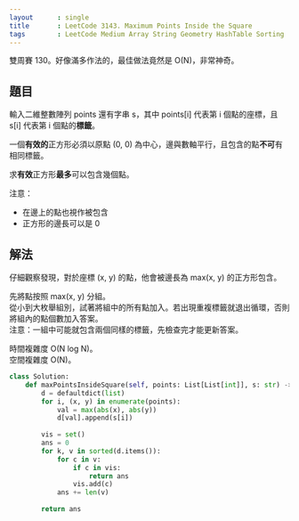 ```yaml
---
layout      : single
title       : LeetCode 3143. Maximum Points Inside the Square
tags        : LeetCode Medium Array String Geometry HashTable Sorting
---
```

雙周賽 130。好像滿多作法的，最佳做法竟然是 O(N)，非常神奇。  

## 題目

輸入二維整數陣列 points 還有字串 s，其中 points[i] 代表第 i 個點的座標，且 s[i] 代表第 i 個點的**標籤**。  

一個**有效的**正方形必須以原點 (0, 0) 為中心，邊與數軸平行，且包含的點**不可**有相同標籤。  

求**有效**正方形**最多**可以包含幾個點。  

注意：  

- 在邊上的點也視作被包含  
- 正方形的邊長可以是 0  

## 解法

仔細觀察發現，對於座標 (x, y) 的點，他會被邊長為 max(x, y) 的正方形包含。  

先將點按照 max(x, y) 分組。  
從小到大枚舉組別，試著將組中的所有點加入。若出現重複標籤就退出循環，否則將組內的點個數加入答案。  
注意：一組中可能就包含兩個同樣的標籤，先檢查完才能更新答案。  

時間複雜度 O(N log N)。  
空間複雜度 O(N)。  

```python
class Solution:
    def maxPointsInsideSquare(self, points: List[List[int]], s: str) -> int:
        d = defaultdict(list)
        for i, (x, y) in enumerate(points):
            val = max(abs(x), abs(y))
            d[val].append(s[i])
            
        vis = set()
        ans = 0
        for k, v in sorted(d.items()):
            for c in v:
                if c in vis:
                    return ans
                vis.add(c)
            ans += len(v)
        
        return ans
```
